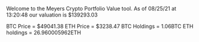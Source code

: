 Welcome to the Meyers Crypto Portfolio Value tool. 
As of 08/25/21 at 13:20:48 our valuation is $139293.03 

BTC Price = $49041.38
 ETH Price = $3238.47
BTC Holdings = 1.06BTC
 ETH holdings = 26.960005962ETH 
